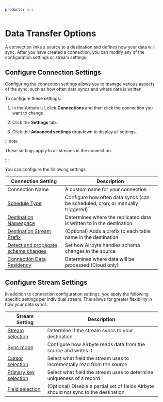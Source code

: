 ```yaml
---
products: all
---
```


# Data Transfer Options

A connection links a source to a destination and defines how your data will sync. After you have created a connection, you can modify any of the configuration settings or stream settings.

## Configure Connection Settings

Configuring the connection settings allows you to manage various aspects of the sync, such as how often data syncs and where data is written.

To configure these settings:

1. In the Airbyte UI, click **Connections** and then click the connection you want to change.

2. Click the **Settings** tab.

3. Click the **Advanced seetings** dropdown to display all settings.

:::note

These settings apply to all streams in the connection.

:::

You can configure the following settings:

| Connection Setting                                                                                       | Description                                                            |
| --------------------------------------------------------------------------------------------- | ---------------------------------------------------------------------- |
| Connection Name                                                                               | A custom name for your connection                                      |
| [Schedule Type](/platform/using-airbyte/core-concepts/sync-schedules.md)                               | Configure how often data syncs (can be scheduled, cron, or manually triggered) |
| [Destination Namespace](/platform/using-airbyte/core-concepts/namespaces.md)                           | Determines where the replicated data is written to in the destination             |
| [Destination Stream Prefix](/platform/using-airbyte/configuring-schema.md)                                                                     | (Optional) Adds a prefix to each table name in the destination                   |
| [Detect and propagate schema changes](using-airbyte/schema-change-management.md) | Set how Airbyte handles schema changes in the source                       |
| [Connection Data Residency](/platform/cloud/managing-airbyte-cloud/manage-data-residency.md)           | Determines where data will be processed (Cloud only)                              |


## Configure Stream Settings

In addition to connection configuration settings, you apply the following specific settings per individual stream. This allows for greater flexibility in how your data syncs.

| Stream Setting | Description             |
| --------- | ----------- |
| [Stream selection](/platform/using-airbyte/configuring-schema.md) | Determine if the stream syncs to your destination     |
| [Sync mode](/platform/using-airbyte/core-concepts/sync-modes/README.md) | Configure how Airbyte reads data from the source and writes it     |
| [Cursor selection](/platform/using-airbyte/configuring-schema.md) | Select what field the stream uses to incrementally read from the source     |
| [Primary key selection](/platform/using-airbyte/configuring-schema.md) | Select what field the stream uses to determine uniqueness of a record     |
| [Field selection](/platform/using-airbyte/configuring-schema.md) | (Optional) Disable a partial set of fields Airbyte should not sync to the destination     | 

